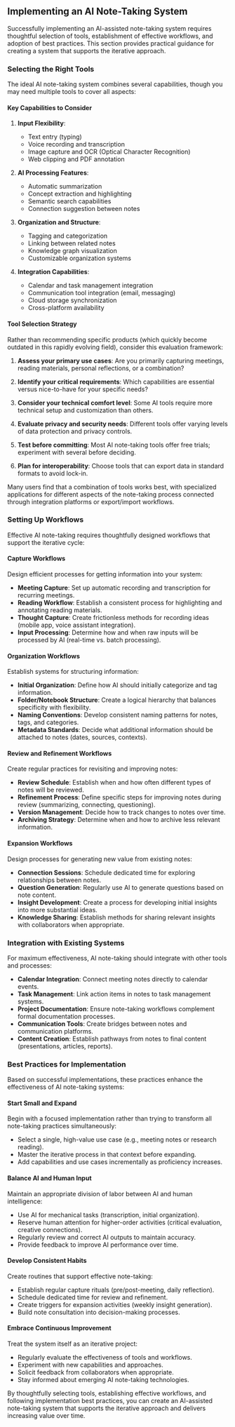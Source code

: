 ## Implementing an AI Note-Taking System

Successfully implementing an AI-assisted note-taking system requires thoughtful selection of tools, establishment of effective workflows, and adoption of best practices. This section provides practical guidance for creating a system that supports the iterative approach.

### Selecting the Right Tools

The ideal AI note-taking system combines several capabilities, though you may need multiple tools to cover all aspects:

#### Key Capabilities to Consider

1. **Input Flexibility**:
   - Text entry (typing)
   - Voice recording and transcription
   - Image capture and OCR (Optical Character Recognition)
   - Web clipping and PDF annotation

2. **AI Processing Features**:
   - Automatic summarization
   - Concept extraction and highlighting
   - Semantic search capabilities
   - Connection suggestion between notes

3. **Organization and Structure**:
   - Tagging and categorization
   - Linking between related notes
   - Knowledge graph visualization
   - Customizable organization systems

4. **Integration Capabilities**:
   - Calendar and task management integration
   - Communication tool integration (email, messaging)
   - Cloud storage synchronization
   - Cross-platform availability

#### Tool Selection Strategy

Rather than recommending specific products (which quickly become outdated in this rapidly evolving field), consider this evaluation framework:

1. **Assess your primary use cases**: Are you primarily capturing meetings, reading materials, personal reflections, or a combination?

2. **Identify your critical requirements**: Which capabilities are essential versus nice-to-have for your specific needs?

3. **Consider your technical comfort level**: Some AI tools require more technical setup and customization than others.

4. **Evaluate privacy and security needs**: Different tools offer varying levels of data protection and privacy controls.

5. **Test before committing**: Most AI note-taking tools offer free trials; experiment with several before deciding.

6. **Plan for interoperability**: Choose tools that can export data in standard formats to avoid lock-in.

Many users find that a combination of tools works best, with specialized applications for different aspects of the note-taking process connected through integration platforms or export/import workflows.

### Setting Up Workflows

Effective AI note-taking requires thoughtfully designed workflows that support the iterative cycle:

#### Capture Workflows

Design efficient processes for getting information into your system:

- **Meeting Capture**: Set up automatic recording and transcription for recurring meetings.
- **Reading Workflow**: Establish a consistent process for highlighting and annotating reading materials.
- **Thought Capture**: Create frictionless methods for recording ideas (mobile app, voice assistant integration).
- **Input Processing**: Determine how and when raw inputs will be processed by AI (real-time vs. batch processing).

#### Organization Workflows

Establish systems for structuring information:

- **Initial Organization**: Define how AI should initially categorize and tag information.
- **Folder/Notebook Structure**: Create a logical hierarchy that balances specificity with flexibility.
- **Naming Conventions**: Develop consistent naming patterns for notes, tags, and categories.
- **Metadata Standards**: Decide what additional information should be attached to notes (dates, sources, contexts).

#### Review and Refinement Workflows

Create regular practices for revisiting and improving notes:

- **Review Schedule**: Establish when and how often different types of notes will be reviewed.
- **Refinement Process**: Define specific steps for improving notes during review (summarizing, connecting, questioning).
- **Version Management**: Decide how to track changes to notes over time.
- **Archiving Strategy**: Determine when and how to archive less relevant information.

#### Expansion Workflows

Design processes for generating new value from existing notes:

- **Connection Sessions**: Schedule dedicated time for exploring relationships between notes.
- **Question Generation**: Regularly use AI to generate questions based on note content.
- **Insight Development**: Create a process for developing initial insights into more substantial ideas.
- **Knowledge Sharing**: Establish methods for sharing relevant insights with collaborators when appropriate.

### Integration with Existing Systems

For maximum effectiveness, AI note-taking should integrate with other tools and processes:

- **Calendar Integration**: Connect meeting notes directly to calendar events.
- **Task Management**: Link action items in notes to task management systems.
- **Project Documentation**: Ensure note-taking workflows complement formal documentation processes.
- **Communication Tools**: Create bridges between notes and communication platforms.
- **Content Creation**: Establish pathways from notes to final content (presentations, articles, reports).

### Best Practices for Implementation

Based on successful implementations, these practices enhance the effectiveness of AI note-taking systems:

#### Start Small and Expand

Begin with a focused implementation rather than trying to transform all note-taking practices simultaneously:

- Select a single, high-value use case (e.g., meeting notes or research reading).
- Master the iterative process in that context before expanding.
- Add capabilities and use cases incrementally as proficiency increases.

#### Balance AI and Human Input

Maintain an appropriate division of labor between AI and human intelligence:

- Use AI for mechanical tasks (transcription, initial organization).
- Reserve human attention for higher-order activities (critical evaluation, creative connections).
- Regularly review and correct AI outputs to maintain accuracy.
- Provide feedback to improve AI performance over time.

#### Develop Consistent Habits

Create routines that support effective note-taking:

- Establish regular capture rituals (pre/post-meeting, daily reflection).
- Schedule dedicated time for review and refinement.
- Create triggers for expansion activities (weekly insight generation).
- Build note consultation into decision-making processes.

#### Embrace Continuous Improvement

Treat the system itself as an iterative project:

- Regularly evaluate the effectiveness of tools and workflows.
- Experiment with new capabilities and approaches.
- Solicit feedback from collaborators when appropriate.
- Stay informed about emerging AI note-taking technologies.

By thoughtfully selecting tools, establishing effective workflows, and following implementation best practices, you can create an AI-assisted note-taking system that supports the iterative approach and delivers increasing value over time.